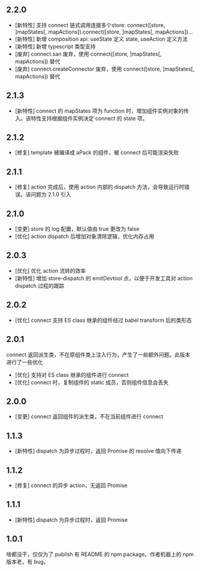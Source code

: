2.2.0
---------

- [新特性] 支持 connect 链式调用连接多个store: connect([store, ]mapStates[, mapActions]).connect([store, ]mapStates[, mapActions])...
- [新特性] 新增 composition api: useState 定义 state, useAction 定义方法
- [新特性] 新增 typescript 类型支持
- [废弃] connect.san 废弃，使用 connect([store, ]mapStates[, mapActions]) 替代
- [废弃] connect.createConnector 废弃，使用 connect([store, ]mapStates[, mapActions]) 替代


2.1.3
---------

- [新特性] connect 的 mapStates 项为 function 时，增加组件实例对象的传入。该特性支持根据组件实例决定 connect 的 state 项。


2.1.2
---------

- [修复] template 被编译成 aPack 的组件，被 connect 后可能渲染失败


2.1.1
---------

- [修复] action 完成后，使用 action 内部的 dispatch 方法，会导致运行时错误。该问题为 2.1.0 引入


2.1.0
---------

- [变更] store 的 log 配置，默认值由 true 更改为 false
- [优化] action dispatch 后增加对象清除逻辑，优化内存占用


2.0.3
---------

- [优化] 优化 action 流转的效率
- [新特性] 增加 store-dispatch 的 emitDevtool 点，以便于开发工具对 action dispatch 过程的跟踪


2.0.2
---------

- [优化] connect 支持 ES class 继承的组件经过 babel transform 后的类形态


2.0.1
---------

connect 返回派生类，不在原组件类上注入行为，产生了一些额外问题。此版本进行了一些优化

- [优化] 支持对 ES class 继承的组件进行 connect
- [优化] connect 时，复制组件的 static 成员，否则组件信息会丢失


2.0.0
---------

- [变更] connect 返回组件的派生类，不在当前组件进行 connect


1.1.3
---------

- [新特性] dispatch 为异步过程时，返回 Promise 的 resolve 值向下传递


1.1.2
---------

- [修复] connect 的异步 action，无返回 Promise


1.1.1
---------

- [新特性] dispatch 为异步过程时，返回 Promise


1.0.1
---------

啥都没干，仅仅为了 publish 有 README 的 npm package。作者机器上的 npm 版本老，有 bug。
